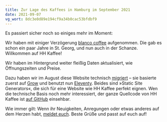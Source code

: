 ```yaml
---
title: Zur Lage des Kaffees in Hamburg im September 2021
date: 2021-09-07
vg_wort: 8dc3e0d89e194cf9a34b0cac53bfdbf9
---
```


Es passiert sicher noch so einiges mehr im Moment:

Wir haben mit einiger Verzögerung [blanco coffee](/cafes/blanco-coffee/) aufgenommen. Die gab es schon ein paar Jahre in St. Georg, und nun auch in der Schanze. Willkommen auf HH Kaffee!

Wir haben im Hintergrund weiter fleißig Daten aktualisiert, wie Öffnungszeiten und Preise.

Dazu haben wir im August diese Website technisch [migriert](https://twitter.com/j9t/status/1425175393795985409) – sie basierte zuerst auf [Grow](https://grow.io/) und benutzt nun [Eleventy](https://www.11ty.dev/). Beides sind »Static Site Generators«, die sich für eine Website wie HH Kaffee perfekt eignen. Wen die technische Basis noch mehr interessiert, der ganze Quellcode von HH Kaffee ist [auf GitHub](https://github.com/j9t/hhkaffee.com) einsehbar.

Wie immer gilt: Wenn ihr Neuigkeiten, Anregungen oder etwas anderes auf dem Herzen habt, [meldet euch](/kontakt/). Beste Grüße und passt auf euch auf!
